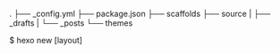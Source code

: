 .
├── _config.yml
├── package.json
├── scaffolds
├── source
|   ├── _drafts
|   └── _posts
└── themes


$ hexo new [layout] <title>

$ hexo generate

$ hexo publish [layout] <filename>

$ 

$ hexo deploy


1- npm install -g hexo-cli
2- hexo init docs
3- cd docs
4- npm install
5- update .ignore
6- update github ci
6- hexo server